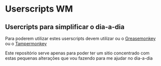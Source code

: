 # Userscripts WM

## Usercripts para simplificar o dia-a-dia


Para poderem utilizar estes userscripts devem utilizar ou o [Greasemonkey](https://addons.mozilla.org/en-US/firefox/addon/greasemonkey/) ou o [Tampermonkey](https://chrome.google.com/webstore/detail/tampermonkey/dhdgffkkebhmkfjojejmpbldmpobfkfo)

Este repositório serve apenas para poder ter um sitio concentrado com estas pequenas alterações que vou fazendo para me ajudar no dia-a-dia